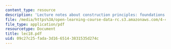 ```yaml
---
content_type: resource
description: 'Lecture notes about construction principles: foundations.'
file: /media/https%3A/open-learning-course-data-rc.s3.amazonaws.com/4-401-introduction-to-building-technology-spring-2006/09c27c25fada3d1665143831535d274c_lec18.pdf
file_type: application/pdf
resourcetype: Document
title: lec18.pdf
uid: 09c27c25-fada-3d16-6514-3831535d274c
---
```

